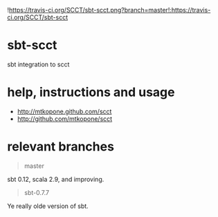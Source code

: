 !https://travis-ci.org/SCCT/sbt-scct.png?branch=master!:https://travis-ci.org/SCCT/sbt-scct

sbt-scct
========

sbt integration to scct


help, instructions and usage
===========================

* http://mtkopone.github.com/scct
* http://github.com/mtkopone/scct


relevant branches
=================

> master

sbt 0.12, scala 2.9, and improving.

> sbt-0.7.7

Ye really olde version of sbt.

